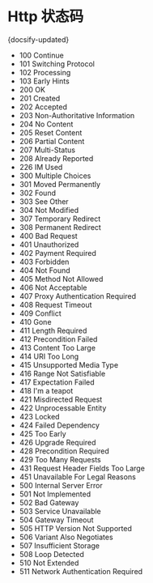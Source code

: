 # Http 状态码
{docsify-updated}

+ 100 Continue
+ 101 Switching Protocol
+ 102 Processing
+ 103 Early Hints
+ 200 OK
+ 201 Created
+ 202 Accepted
+ 203 Non-Authoritative Information
+ 204 No Content
+ 205 Reset Content
+ 206 Partial Content
+ 207 Multi-Status
+ 208 Already Reported
+ 226 IM Used
+ 300 Multiple Choices
+ 301 Moved Permanently
+ 302 Found
+ 303 See Other
+ 304 Not Modified
+ 307 Temporary Redirect
+ 308 Permanent Redirect
+ 400 Bad Request
+ 401 Unauthorized
+ 402 Payment Required
+ 403 Forbidden
+ 404 Not Found
+ 405 Method Not Allowed
+ 406 Not Acceptable
+ 407 Proxy Authentication Required
+ 408 Request Timeout
+ 409 Conflict
+ 410 Gone
+ 411 Length Required
+ 412 Precondition Failed
+ 413 Content Too Large
+ 414 URI Too Long
+ 415 Unsupported Media Type
+ 416 Range Not Satisfiable
+ 417 Expectation Failed
+ 418 I'm a teapot
+ 421 Misdirected Request
+ 422 Unprocessable Entity
+ 423 Locked
+ 424 Failed Dependency
+ 425 Too Early
+ 426 Upgrade Required
+ 428 Precondition Required
+ 429 Too Many Requests
+ 431 Request Header Fields Too Large
+ 451 Unavailable For Legal Reasons
+ 500 Internal Server Error
+ 501 Not Implemented
+ 502 Bad Gateway
+ 503 Service Unavailable
+ 504 Gateway Timeout
+ 505 HTTP Version Not Supported
+ 506 Variant Also Negotiates
+ 507 Insufficient Storage
+ 508 Loop Detected
+ 510 Not Extended
+ 511 Network Authentication Required